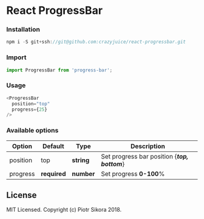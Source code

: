 # React ProgressBar
### Installation

```javascript
npm i -S git+ssh://git@github.com:crazyjuice/react-progressbar.git
```

### Import
```javascript
import ProgressBar from 'progress-bar';
```
### Usage
```javascript
<ProgressBar
  position="top"
  progress={25}
/>
```
### Available options
| Option   | Default      | Type       | Description                                   |
|----------|--------------|------------|-----------------------------------------------|
| position | top          | **string** | Set progress bar position {**_top, bottom_**} |
| progress | **required** | **number** | Set progress **0-100**%                       |

## License

MIT Licensed. Copyright (c) Piotr Sikora 2018.
